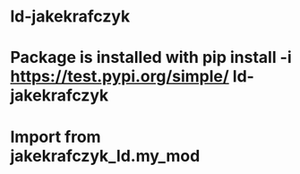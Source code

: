 # ld-jakekrafczyk

# Package is installed with pip install -i https://test.pypi.org/simple/ ld-jakekrafczyk

# Import from jakekrafczyk_ld.my_mod